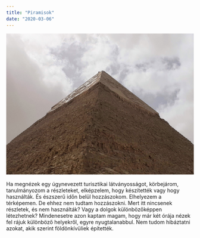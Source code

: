 ```yaml
---
title: "Piramisok"
date: "2020-03-06"
---
```


![Kufu](./kufu.jpg)

Ha megnézek egy úgynevezett turisztikai látványosságot, körbejárom, tanulmányozom a részleteket, elképzelem, hogy készítették vagy hogy használták. És észszerű időn belül hozzászokom. Elhelyezem a térképemen. De ehhez nem tudtam hozzászokni. Mert itt nincsenek részletek, és nem használták? Vagy a dolgok különbözőképpen létezhetnek? Mindenesetre azon kaptam magam, hogy már két órája nézek fel rájuk különböző helyekről, egyre nyugtalanabbul. Nem tudom hibáztatni azokat, akik szerint földönkívüliek építették.